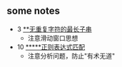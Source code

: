 some notes
---------

- 3 [**无重复字符的最长子串](/src/_python/3_LongestSubstringWithoutRepeatingCharacters.py)
    - 注意滑动窗口思想
- 10 [*****正则表达式匹配](/src/_python/10_RegularExpressionMatching.py)
    - 注意分析问题，防止"有术无道"












